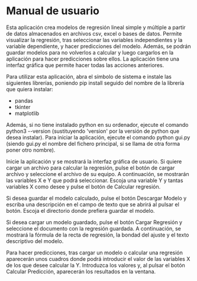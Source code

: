 # Manual de usuario
Esta aplicación crea modelos de regresión lineal simple y múltiple a partir de datos almacenados en archivos csv, excel o bases de datos. Permite visualizar la regresión, tras seleccionar las variables independientes y la variable dependiente, y hacer predicciones del modelo. Además, se podrán guardar modelos para no volverlos a calcular y luego cargarlos en la aplicación para hacer predicciones sobre ellos. La aplicación tiene una interfaz gráfica que permite hacer todas las acciones anteriores.

Para utilizar esta aplicación, abra el símbolo de sistema e instale las siguientes librerías, poniendo pip install seguido del nombre de la librería que quiera instalar:
- pandas
- tkinter
- matplotlib
  
Además, si no tiene instalado python en su ordenador, ejecute el comando python3 --version (sustituyendo 'version' por la versión de python que desea instalar).
Para iniciar la aplicación, ejecute el comando python gui.py (siendo gui.py el nombre del fichero principal, si se llama de otra forma poner otro nombre).

Inicie la aplicación y se mostrará la interfaz gráfica de usuario. Si quiere cargar un archivo para calcular la regresión, pulse el botón de cargar archivo y seleccione el archivo de su equipo.
A continuación, se mostrarán las variables X e Y que podrá seleccionar. Escoja una variable Y y tantas variables X como desee y pulse el botón de Calcular regresión. 

Si desea guardar el modelo calculado, pulse el botón Descargar Modelo y escriba una descripción en el campo de texto que se abrirá al pulsar el botón. Escoja el directorio donde prefiera guardar el modelo.

Si desea cargar un modelo guardado, pulse el botón Cargar Regresión y seleccione el documento con la regresión guardada. A continuación, se mostrará la fórmula de la recta de regresión, la bondad del ajuste y el texto descriptivo del modelo. 

Para hacer predicciones, tras cargar un modelo o calcular una regresión aparecerán unos cuadros donde podrá introducir el valor de las variables X de los que desee calcular la Y. Introduzca los valores y, al pulsar el botón Calcular Predicción, aparecerán los resultados en la ventana.
